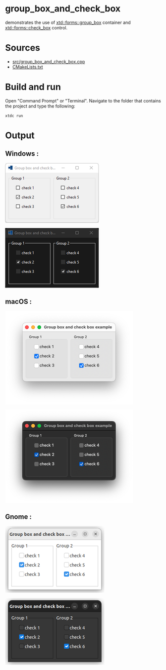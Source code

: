 # group_box_and_check_box

demonstrates the use of [xtd::forms::group_box](https://codedocs.xyz/gammasoft71/xtd/classxtd_1_1forms_1_1group__box.html) container and  [xtd::forms::check_box](https://codedocs.xyz/gammasoft71/xtd/classxtd_1_1forms_1_1check__box.html) control.

# Sources

* [src/group_box_and_check_box.cpp](src/group_box_and_check_box.cpp)
* [CMakeLists.txt](CMakeLists.txt)

# Build and run

Open "Command Prompt" or "Terminal". Navigate to the folder that contains the project and type the following:

```shell
xtdc run
```

# Output

## Windows :

![Screenshot](../../../../docs/pictures/examples/group_box_and_check_box_w.png)

![Screenshot](../../../../docs/pictures/examples/group_box_and_check_box_wd.png)

## macOS :

![Screenshot](../../../../docs/pictures/examples/group_box_and_check_box_m.png)

![Screenshot](../../../../docs/pictures/examples/group_box_and_check_box_md.png)

## Gnome :

![Screenshot](../../../../docs/pictures/examples/group_box_and_check_box_g.png)

![Screenshot](../../../../docs/pictures/examples/group_box_and_check_box_gd.png)
